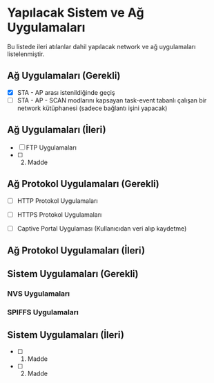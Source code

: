 # Yapılacak Sistem ve Ağ Uygulamaları

Bu listede ileri atılanlar dahil yapılacak network ve ağ uygulamaları listelenmiştir. 

## Ağ Uygulamaları (Gerekli)

- [x] STA - AP arası istenildiğinde geçiş
- [ ] STA - AP - SCAN modlarını kapsayan task-event tabanlı çalışan bir network kütüphanesi (sadece bağlantı işini yapacak)

## Ağ Uygulamaları (İleri)

- [ ] FTP Uygulamaları
- [ ] 2. Madde

## Ağ Protokol Uygulamaları (Gerekli)

- [ ] HTTP Protokol Uygulamaları
- [ ] HTTPS Protokol Uygulamaları
- [ ] Captive Portal Uygulaması (Kullanıcıdan veri alıp kaydetme) 


## Ağ Protokol Uygulamaları (İleri)

## Sistem Uygulamaları (Gerekli)

### NVS Uygulamaları

### SPIFFS Uygulamaları


## Sistem Uygulamaları (İleri)

- [ ] 1. Madde
- [ ] 2. Madde
